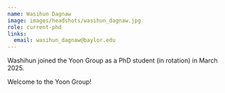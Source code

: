 ```yaml
---
name: Wasihun Dagnaw
image: images/headshots/wasihun_dagnaw.jpg
role: current-phd
links:
  email: wasihun_dagnaw@baylor.edu
---
```


Washihun joined the Yoon Group as a PhD student (in rotation) in March 2025.

Welcome to the Yoon Group! 
